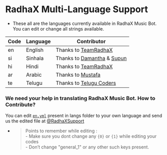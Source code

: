 # RadhaX Multi-Language Support

- These all are the languages currently available in RadhaX Music Bot. You can edit or change all strings available.

| Code | Language | Contributor |
|-|-------|-------|
| en | English | Thanks to [TeamRadhaX](https://t.me/TeamRadhaX)
| si | Sinhala  | Thanks to [Damantha](https://t.me/MrItzme) & [Supun](https://t.me/Supunma)
| hi | Hindi  | Thanks to [TeamRadhaX](https://t.me/TeamRadhaX)
| ar | Arabic | Thanks to [Mustafa](https://t.me/tr_4z)
| te | Telugu | Thanks to [Telugu Coders](https://t.me/tgshadow_fighters)


### We need your help in translating RadhaX Music Bot. How to Contribute?

You can edit [`en.yml`](https://github.com/TeamRadhaX/RadhaXMusicBot/blob/master/strings/langs/en.yml) present in langs folder to your own language and send us the edited file at [@RadhaXSupport](https://t.me/RadhaXSupport)

- > Points to remember while editing : <br> - Make sure you dont change any `{0}` or `{1}` while editing your codes <br> - Don’t change "general_1" or any other such keys present.
